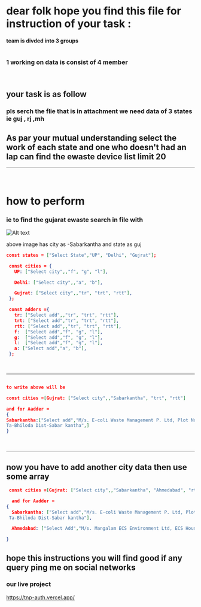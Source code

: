 # dear folk hope you find this file for instruction of your task :



#### team is divded into 3 groups 
#
### 1 working on data is  consist of 4 member 
<br />

## your task is as follow 

### pls serch the flie that is in attachment we need data of 3 states ie guj , rj ,mh 

## As par your mutual  understanding select the work of each state and one who doesn't had an lap can find the ewaste device list limit 20

<hr />

<br/>

# how to perform 
### ie to find the gujarat ewaste search in file with 
![Alt text](image-1.png)

above image has city as -Sabarkantha and state as guj
 ```json
 const states = ["Select State","UP", "Delhi", "Gujrat"];

  const cities = {
    UP: ["Select city",,"f", "g", "l"],

    Delhi: ["Select city",,"a", "b"],

    Gujrat: ["Select city",,"tr", "trt", "rtt"],
  };

  const adders ={
    tr: ["Select add",,"tr", "trt", "rtt"],
    trt: ["Select add","tr", "trt", "rtt"],
    rtt: ["Select add",,"tr", "trt", "rtt"],
    f:  ["Select add","f", "g", "l"],
    g:  ["Select add","f", "g", "l"],
    l:  ["Select add","f", "g", "l"],
    a: ["Select add","a", "b"],
  };
  ```
<br />
<hr />

  ```json
  
  to write above will be 

  const cities =[Gujrat: ["Select city",,"Sabarkantha", "trt", "rtt"]

  and for Aadder =
{
  Sabarkantha:["Select add","M/s. E-coli Waste Management P. Ltd, Plot No.-90 TO 92 Sabar Industrial Park Pvt. Ltd Vill-Asal
 Ta-Bhiloda Dist-Sabar kantha",]
}

```
<br />
<hr />

## now you have to add another city data then use some array 


```json
 const cities =[Gujrat: ["Select city",,"Sabarkantha", "Ahmedabad", "rtt"]

  and for Aadder =
{
  Sabarkantha: ["Select add","M/s. E-coli Waste Management P. Ltd, Plot No.-90 TO 92 Sabar Industrial Park Pvt. Ltd Vill-Asal
 Ta-Bhiloda Dist-Sabar kantha"],

  Ahmedabad: ["Select Add","M/s. Mangalam ECS Environment Ltd, ECS House, 11-12 Garden View, Opp. Auda Garden,Sindhu Bhawan road, Off SG Highway Pakwan Circle, Bodakdev, Ahmedabad 380054"],

}
```
## hope this instructions you will find good if any query ping me on social networks 

### our live project 
https://tnp-auth.vercel.app/